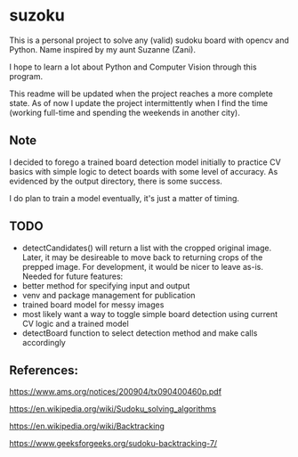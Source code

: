 # suzoku
This is a personal project to solve any (valid) sudoku board with opencv and Python. Name inspired by my aunt Suzanne (Zani).

I hope to learn a lot about Python and Computer Vision through this program.

This readme will be updated when the project reaches a more complete state. As of now I update the project intermittently when I find the time (working full-time and spending the weekends in another city).

## Note
I decided to forego a trained board detection model initially to practice CV basics with simple logic to detect boards with some level of accuracy. As evidenced by the output directory, there is some success.

I do plan to train a model eventually, it's just a matter of timing.

## TODO
 - detectCandidates() will return a list with the cropped original image. Later, it may be desireable to move back to returning crops of the prepped image. For development, it would be nicer to leave as-is.
 Needed for future features:
- better method for specifying input and output
- venv and package management for publication
- trained board model for messy images
- most likely want a way to toggle simple board detection using current CV logic and a trained model
- detectBoard function to select detection method and make calls accordingly


## References:

https://www.ams.org/notices/200904/tx090400460p.pdf

https://en.wikipedia.org/wiki/Sudoku_solving_algorithms

https://en.wikipedia.org/wiki/Backtracking

https://www.geeksforgeeks.org/sudoku-backtracking-7/
